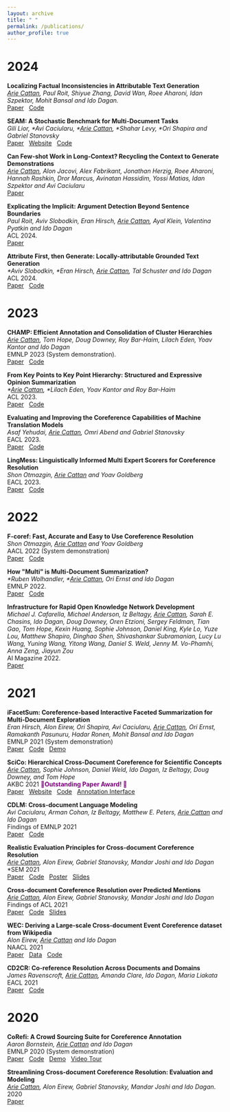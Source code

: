 ```yaml
---
layout: archive
title: " "
permalink: /publications/
author_profile: true
---
```


<!---  {% if author.googlescholar %}
  <u><a href="{{author.googlescholar}}">My Google Scholar profile</a> will </u>
{% endif %}

{% include base_path %}

{% for post in site.publications reversed %}
  {% include archive-single.html %}
{% endfor %} -->

# 2024

**Localizing Factual Inconsistencies in Attributable Text Generation**  
_<ins>Arie Cattan</ins>, Paul Roit, Shiyue Zhang, David Wan, Roee Aharoni, Idan Szpektor, Mohit Bansal and Ido Dagan._  
[Paper](https://arxiv.org/abs/2410.07473) &nbsp; [Code](https://github.com/ariecattan/qasem_consistency)

**SEAM: A Stochastic Benchmark for Multi-Document Tasks**  
_Gili Lior, *Avi Caciularu, *<ins>Arie Cattan</ins>, *Shahar Levy, *Ori Shapira and Gabriel Stanovsky_  
[Paper](https://arxiv.org/pdf/2406.16086) &nbsp; [Website](https://seam-benchmark.github.io/) &nbsp; [Code](https://github.com/seam-benchmark/SEAM)

**Can Few-shot Work in Long-Context? Recycling the Context to Generate Demonstrations**  
_<ins>Arie Cattan</ins>, Alon Jacovi, Alex Fabrikant, Jonathan Herzig, Roee Aharoni, Hannah Rashkin, Dror Marcus, Avinatan Hassidim, Yossi Matias, Idan Szpektor and Avi Caciularu_  
[Paper](https://arxiv.org/pdf/2406.13632)

**Explicating the Implicit: Argument Detection Beyond Sentence Boundaries**   
_Paul Roit, Aviv Slobodkin, Eran Hirsch, <ins>Arie Cattan</ins>, Ayal Klein, Valentina Pyatkin and Ido Dagan_    
ACL 2024.    
[Paper](https://www.arxiv.org/pdf/2408.04246)


**Attribute First, then Generate: Locally-attributable Grounded Text Generation**   
_*Aviv Slobodkin, *Eran Hirsch, <ins>Arie Cattan</ins>, Tal Schuster and Ido Dagan_  
ACL 2024.  
[Paper](https://arxiv.org/pdf/2403.17104) &nbsp; [Code](https://github.com/lovodkin93/attribute-first-then-generate)


# 2023 

**CHAMP: Efficient Annotation and Consolidation of Cluster Hierarchies**  
_<ins>Arie Cattan</ins>, Tom Hope, Doug Downey, Roy Bar-Haim, Lilach Eden, Yoav Kantor and Ido Dagan_   
EMNLP 2023 (System demonstration).  
[Paper](https://arxiv.org/pdf/2311.11301.pdf) &nbsp; [Code](https://github.com/ariecattan/champ)  


**From Key Points to Key Point Hierarchy: Structured and Expressive Opinion Summarization**  
_*<ins>Arie Cattan</ins>, *Lilach Eden, Yoav Kantor and Roy Bar-Haim_    
ACL 2023.   
[Paper](https://arxiv.org/pdf/2306.03853.pdf) &nbsp; [Code](https://github.com/IBM/kpa-hierarchy) 

**Evaluating and Improving the Coreference Capabilities of Machine Translation Models**  
_Asaf Yehudai, <ins>Arie Cattan</ins>, Omri Abend and Gabriel Stanovsky_   
EACL 2023.    
[Paper](https://arxiv.org/pdf/2302.08464.pdf) &nbsp; [Code](https://github.com/AsafYehudai/MT-coref)

**LingMess: Linguistically Informed Multi Expert Scorers for Coreference Resolution**  
_Shon Otmazgin, <ins>Arie Cattan</ins> and Yoav Goldberg_   
EACL 2023.   
[Paper](https://arxiv.org/pdf/2205.12644.pdf) &nbsp; [Code](https://github.com/shon-otmazgin/lingmess-coref)

# 2022

**F-coref: Fast, Accurate and Easy to Use Coreference Resolution**    
_Shon Otmazgin, <ins>Arie Cattan</ins> and Yoav Goldberg_   
AACL 2022 (System demonstration)    
[Paper](https://arxiv.org/pdf/2209.04280.pdf) &nbsp; [Code](https://github.com/shon-otmazgin/fastcoref)

**How "Multi" is Multi-Document Summarization?**     
_*Ruben Wolhandler, *<ins>Arie Cattan</ins>, Ori Ernst and Ido Dagan_  
EMNLP 2022.    
[Paper](https://arxiv.org/pdf/2210.12688v1.pdf) &nbsp; [Code](https://github.com/ariecattan/multi_mds)

**Infrastructure for Rapid Open Knowledge Network Development**  
_Michael J. Cafarella, Michael Anderson, Iz Beltagy, <ins>Arie Cattan</ins>, Sarah E. Chasins, Ido Dagan, Doug Downey, Oren Etzioni, Sergey Feldman, Tian Gao, Tom Hope, Kexin Huang, Sophie Johnson, Daniel King, Kyle Lo, Yuze Lou, Matthew Shapiro, Dinghao Shen, Shivashankar Subramanian, Lucy Lu Wang, Yuning Wang, Yitong Wang, Daniel S. Weld, Jenny M. Vo-Phamhi, Anna Zeng, Jiayun Zou_   
AI Magazine 2022.   
[Paper](https://ojs.aaai.org/index.php/aimagazine/article/view/19126)

# 2021

**iFacetSum: Coreference-based Interactive Faceted Summarization for Multi-Document Exploration**   
_Eran Hirsch, Alon Eirew, Ori Shapira, Avi Caciularu, <ins>Arie Cattan</ins>, Ori Ernst, Ramakanth Pasunuru, Hadar Ronen, Mohit Bansal and Ido Dagan_    
EMNLP 2021 (System demonstration)  
[Paper](https://arxiv.org/pdf/2109.11621.pdf) &nbsp; [Code](https://github.com/BIU-NLP/iFACETSUM) &nbsp; [Demo](https://biu-nlp.github.io/iFACETSUM/WebApp/client/) 

**SciCo: Hierarchical Cross-Document Coreference for Scientific Concepts**  
_<ins>Arie Cattan</ins>, Sophie Johnson, Daniel Weld, Ido Dagan, Iz Beltagy, Doug Downey, and Tom Hope_   
AKBC 2021 <font color=purple>🎉<b>Outstanding Paper Award! 🎉</b></font>  
[Paper](https://arxiv.org/pdf/2104.08809.pdf) &nbsp; [Website](http://scico.apps.allenai.org/) &nbsp; [Code](https://github.com/ariecattan/SciCo)
&nbsp; [Annotation Interface](https://github.com/ariecattan/CoRefi)



**CDLM: Cross-document Language Modeling**  
_Avi Caciularu, Arman Cohan, Iz Beltagy, Matthew E. Peters, <ins>Arie Cattan</ins> and Ido Dagan_   
Findings of EMNLP 2021   
[Paper](https://arxiv.org/pdf/2101.00406.pdf) &nbsp; [Code](https://github.com/aviclu/CD-LM)  



**Realistic Evaluation Principles for Cross-document Coreference Resolution**   
_<ins>Arie Cattan</ins>, Alon Eirew, Gabriel Stanovsky, Mandar Joshi and Ido Dagan_    
*SEM 2021  
[Paper](https://arxiv.org/pdf/2106.04192.pdf) &nbsp; [Code](https://github.com/ariecattan/coref) &nbsp; [Poster](https://ariecattan.github.io/files/*SEM%202021%20-%20coref%20eval.pdf)
&nbsp; [Slides](https://ariecattan.github.io/files/STARSEM_2021_coref_slides.pdf)

**Cross-document Coreference Resolution over Predicted Mentions**   
_<ins>Arie Cattan</ins>, Alon Eirew, Gabriel Stanovsky, Mandar Joshi and Ido Dagan_      
Findings of ACL 2021   
[Paper](https://arxiv.org/pdf/2106.01210.pdf) &nbsp; [Code](https://github.com/ariecattan/coref) &nbsp; [Slides](https://ariecattan.github.io/files/ACL_2021_findings_slides.pdf)


**WEC: Deriving a Large-scale Cross-document Event Coreference dataset from Wikipedia**   
_Alon Eirew, <ins>Arie Cattan</ins> and Ido Dagan_   
NAACL 2021   
[Paper](https://arxiv.org/pdf/2104.05022.pdf) &nbsp; [Data](https://github.com/AlonEirew/extract-wec) 
&nbsp; [Code](https://github.com/AlonEirew/cross-doc-event-coref)


**CD2CR: Co-reference Resolution Across Documents and Domains**  
_James Ravenscroft, <ins>Arie Cattan</ins>, Amanda Clare, Ido Dagan, Maria Liakata_  
EACL 2021   
[Paper](https://arxiv.org/pdf/2101.12637.pdf) &nbsp; [Code](https://github.com/ravenscroftj/cdcrtool)



# 2020

**CoRefi: A Crowd Sourcing Suite for Coreference Annotation**  
_Aaron Bornstein, <ins>Arie Cattan</ins> and Ido Dagan_  
EMNLP 2020 (System demonstration)  
[Paper](https://arxiv.org/pdf/2010.02588.pdf) &nbsp; [Code](https://github.com/aribornstein/corefi)
&nbsp; [Demo](https://aribornstein.github.io/corefidemo/) &nbsp; [Video Tour](https://www.youtube.com/watch?v=DPx36Ps1CAk)
 
 
**Streamlining Cross-document Coreference Resolution: Evaluation and Modeling**  
_<ins>Arie Cattan</ins>, Alon Eirew, Gabriel Stanovsky, Mandar Joshi and Ido Dagan_. 2020  
[Paper](https://arxiv.org/pdf/2009.11032.pdf)
 